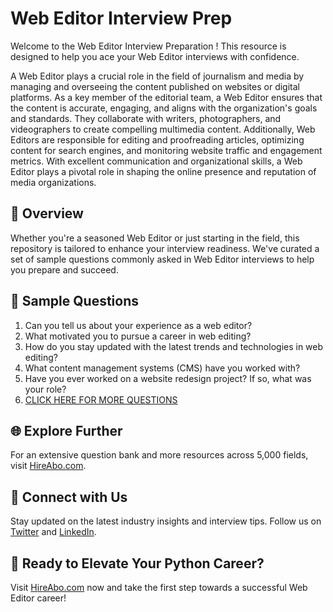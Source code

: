 # Web Editor Interview Prep

Welcome to the Web Editor Interview Preparation ! This resource is designed to help you ace your Web Editor interviews with confidence.

A Web Editor plays a crucial role in the field of journalism and media by managing and overseeing the content published on websites or digital platforms. As a key member of the editorial team, a Web Editor ensures that the content is accurate, engaging, and aligns with the organization's goals and standards. They collaborate with writers, photographers, and videographers to create compelling multimedia content. Additionally, Web Editors are responsible for editing and proofreading articles, optimizing content for search engines, and monitoring website traffic and engagement metrics. With excellent communication and organizational skills, a Web Editor plays a pivotal role in shaping the online presence and reputation of media organizations.

## 🚀 Overview

Whether you're a seasoned Web Editor or just starting in the field, this repository is tailored to enhance your interview readiness. We've curated a set of sample questions commonly asked in Web Editor interviews to help you prepare and succeed.

## 📝 Sample Questions

1. Can you tell us about your experience as a web editor?
2. What motivated you to pursue a career in web editing?
3. How do you stay updated with the latest trends and technologies in web editing?
4. What content management systems (CMS) have you worked with?
5. Have you ever worked on a website redesign project? If so, what was your role?
6. [CLICK HERE FOR MORE QUESTIONS](https://hireabo.com/job/8_0_45/Web%20Editor)

## 🌐 Explore Further

For an extensive question bank and more resources across 5,000 fields, visit [HireAbo.com](https://www.hireabo.com).

## 📱 Connect with Us

Stay updated on the latest industry insights and interview tips. Follow us on [Twitter](https://twitter.com/hireabo) and [LinkedIn](https://www.linkedin.com/in/hire-abo-3609972a8/).

## 🚀 Ready to Elevate Your Python Career?

Visit [HireAbo.com](https://www.hireabo.com) now and take the first step towards a successful Web Editor career!